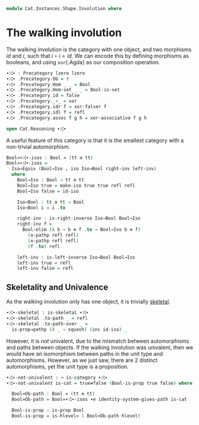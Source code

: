 <!--
```agda
open import Data.Bool

open import Cat.Prelude
open import Cat.Skeletal

import Cat.Reasoning
```
-->

```agda
module Cat.Instances.Shape.Involution where
```

# The walking involution

The walking involution is the category with one object, and two morphisms
$id$ and $i$, such that $i \circ i = id$. We can encode this by defining
morphisms as booleans, and using `xor`{.Agda} as our composition operation.

```agda
∙⤮∙ : Precategory lzero lzero
∙⤮∙ .Precategory.Ob = ⊤
∙⤮∙ .Precategory.Hom _ _ = Bool
∙⤮∙ .Precategory.Hom-set _ _ = Bool-is-set
∙⤮∙ .Precategory.id = false
∙⤮∙ .Precategory._∘_ = xor
∙⤮∙ .Precategory.idr f = xor-falser f
∙⤮∙ .Precategory.idl f = refl
∙⤮∙ .Precategory.assoc f g h = xor-associative f g h

open Cat.Reasoning ∙⤮∙
```

A useful feature of this category is that it is the smallest category
with a non-trivial automorphism.

```agda
Bool≃∙⤮∙-isos : Bool ≃ (tt ≅ tt)
Bool≃∙⤮∙-isos =
  Iso→Equiv (Bool→Iso , iso Iso→Bool right-inv left-inv)
  where
    Bool→Iso : Bool → tt ≅ tt
    Bool→Iso true = make-iso true true refl refl
    Bool→Iso false = id-iso 

    Iso→Bool : tt ≅ tt → Bool
    Iso→Bool i = i .to

    right-inv : is-right-inverse Iso→Bool Bool→Iso
    right-inv f =
      Bool-elim (λ b → b ≡ f .to → Bool→Iso b ≡ f)
        (≅-pathp refl refl)
        (≅-pathp refl refl)
        (f .to) refl

    left-inv : is-left-inverse Iso→Bool Bool→Iso
    left-inv true = refl
    left-inv false = refl
```

## Skeletality and Univalence

As the walking involution only has one object, it is trivially [skeletal].

[skeletal]: Cat.Skeletal.html

```agda
∙⤮∙-skeletal : is-skeletal ∙⤮∙
∙⤮∙-skeletal .to-path _ = refl
∙⤮∙-skeletal .to-path-over _ =
  is-prop→pathp (λ _ → squash) (inc id-iso) _
```

However, it is *not* univalent, due to the mismatch between automorphisms
and paths between objects. If the walking involution was univalent, then
we would have an isomorphism between paths in the unit type and
automorphisms. However, as we just saw, there are 2 distinct automorphisms,
yet the unit type is a proposition.

```agda
∙⤮∙-not-univalent : ¬ is-category ∙⤮∙
∙⤮∙-not-univalent is-cat = true≠false (Bool-is-prop true false) where

  Bool≃Ob-path : Bool ≃ (tt ≡ tt)
  Bool≃Ob-path = Bool≃∙⤮∙-isos ∙e identity-system-gives-path is-cat

  Bool-is-prop : is-prop Bool
  Bool-is-prop = is-hlevel≃ 1 Bool≃Ob-path hlevel!
```
